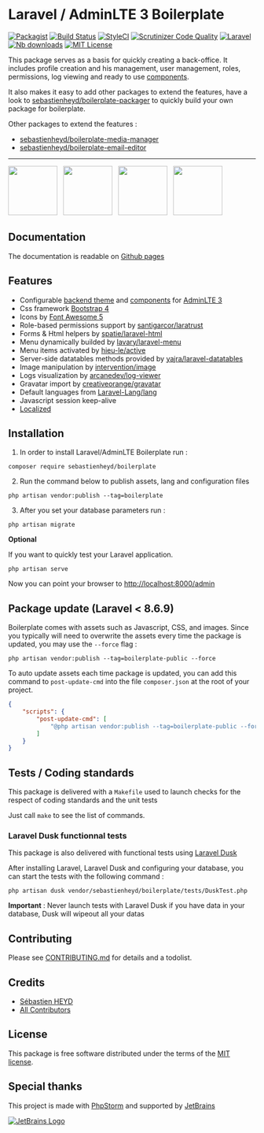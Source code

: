 # Laravel / AdminLTE 3 Boilerplate

[![Packagist](https://img.shields.io/packagist/v/sebastienheyd/boilerplate.svg?style=flat-square)](https://packagist.org/packages/sebastienheyd/boilerplate)
[![Build Status](https://scrutinizer-ci.com/g/sebastienheyd/boilerplate/badges/build.png?b=master&style=flat-square)](https://scrutinizer-ci.com/g/sebastienheyd/boilerplate/build-status/master)
[![StyleCI](https://github.styleci.io/repos/86598046/shield?branch=master&style=flat-square)](https://github.styleci.io/repos/86598046)
[![Scrutinizer Code Quality](https://scrutinizer-ci.com/g/sebastienheyd/boilerplate/badges/quality-score.png?b=master&style=flat-square)](https://scrutinizer-ci.com/g/sebastienheyd/boilerplate/?branch=master)
[![Laravel](https://img.shields.io/badge/Laravel-6.x%20→%2010.x-green?logo=Laravel&style=flat-square)](https://laravel.com/)
[![Nb downloads](https://img.shields.io/packagist/dt/sebastienheyd/boilerplate.svg?style=flat-square)](https://packagist.org/packages/sebastienheyd/boilerplate)
[![MIT License](https://img.shields.io/github/license/sebastienheyd/boilerplate.svg?style=flat-square)](LICENSE)

This package serves as a basis for quickly creating a back-office. 
It includes profile creation and his management, user management, roles, permissions, log viewing and ready to use [components](https://sebastienheyd.github.io/boilerplate/components/).

It also makes it easy to add other packages to extend the features, have a look to
[sebastienheyd/boilerplate-packager](https://github.com/sebastienheyd/boilerplate-packager) to quickly build your own
package for boilerplate.

Other packages to extend the features :
* [sebastienheyd/boilerplate-media-manager](https://github.com/sebastienheyd/boilerplate-media-manager)
* [sebastienheyd/boilerplate-email-editor](https://github.com/sebastienheyd/boilerplate-email-editor)

---

<a href="https://sebastienheyd.github.io/boilerplate/assets/img/login.png" class="img-link"><img src="https://sebastienheyd.github.io/boilerplate/assets/img/login.png" style="max-width:100%;height:100px;margin-right:.5rem"/></a>
<a href="https://sebastienheyd.github.io/boilerplate/assets/img/add_user.png" class="img-link"><img src="https://sebastienheyd.github.io/boilerplate/assets/img/add_user.png" style="max-width:100%;height:100px;margin-right:.5rem" /></a>
<a href="https://sebastienheyd.github.io/boilerplate/assets/img/role.png" class="img-link"><img src="https://sebastienheyd.github.io/boilerplate/assets/img/role.png" style="max-width:100%;height:100px;margin-right:.5rem" /></a>
<a href="https://sebastienheyd.github.io/boilerplate/assets/img/logs.png" class="img-link"><img src="https://sebastienheyd.github.io/boilerplate/assets/img/logs.png" style="max-width:100%;height:100px;margin-right:.5rem" /></a>

## Documentation

The documentation is readable on [Github pages](https://sebastienheyd.github.io/boilerplate/)

## Features

* Configurable [backend theme](https://sebastienheyd.github.io/boilerplate/howto/change-theme) and [components](https://sebastienheyd.github.io/boilerplate/components/) for [AdminLTE 3](https://adminlte.io/docs/3.0/)
* Css framework [Bootstrap 4](https://getbootstrap.com/)
* Icons by [Font Awesome 5](https://fontawesome.com/)
* Role-based permissions support by [santigarcor/laratrust](https://github.com/santigarcor/laratrust)
* Forms & Html helpers by [spatie/laravel-html](https://github.com/spatie/laravel-html)
* Menu dynamically builded by [lavary/laravel-menu](https://github.com/lavary/laravel-menu)
* Menu items activated by [hieu-le/active](https://github.com/letrunghieu/active)
* Server-side datatables methods provided by [yajra/laravel-datatables](https://yajrabox.com/docs/laravel-datatables)
* Image manipulation by [intervention/image](https://github.com/intervention/image)
* Logs visualization by [arcanedev/log-viewer](https://github.com/ARCANEDEV/LogViewer)
* Gravatar import by [creativeorange/gravatar](https://github.com/creativeorange/gravatar)
* Default languages from [Laravel-Lang/lang](https://github.com/Laravel-Lang/lang)
* Javascript session keep-alive
* [Localized](https://github.com/sebastienheyd/boilerplate/tree/master/src/resources/lang)

## Installation

1. In order to install Laravel/AdminLTE Boilerplate run :

```
composer require sebastienheyd/boilerplate
```

2. Run the command below to publish assets, lang and configuration files

```
php artisan vendor:publish --tag=boilerplate
```

3. After you set your database parameters run :

```
php artisan migrate
```

**Optional**

If you want to quickly test your Laravel application.

```
php artisan serve
```

Now you can point your browser to [http://localhost:8000/admin](http://localhost:8000/admin)

## Package update (Laravel < 8.6.9)

Boilerplate comes with assets such as Javascript, CSS, and images. Since you typically will need to overwrite the assets
every time the package is updated, you may use the ```--force``` flag :

```
php artisan vendor:publish --tag=boilerplate-public --force
```

To auto update assets each time package is updated, you can add this command to `post-update-cmd` into the
file `composer.json` at the root of your project.

```json
{
    "scripts": {
        "post-update-cmd": [
            "@php artisan vendor:publish --tag=boilerplate-public --force --ansi"
        ]
    }
}
```

## Tests / Coding standards

This package is delivered with a `Makefile` used to launch checks for the respect of coding standards and the unit tests

Just call `make` to see the list of commands.

### Laravel Dusk functionnal tests

This package is also delivered with functional tests using [Laravel Dusk](https://laravel.com/docs/dusk)

After installing Laravel, Laravel Dusk and configuring your database, you can start the tests with the following command :

```
php artisan dusk vendor/sebastienheyd/boilerplate/tests/DuskTest.php
```

**Important** : Never launch tests with Laravel Dusk if you have data in your database,  Dusk will wipeout all your datas

## Contributing

Please see [CONTRIBUTING.md](CONTRIBUTING.md) for details and a todolist.

## Credits

- [Sébastien HEYD](https://github.com/sebastienheyd)
- [All Contributors](https://github.com/sebastienheyd/boilerplate/contributors)


## License

This package is free software distributed under the terms of the [MIT license](license.md).

## Special thanks

This project is made with [PhpStorm](https://www.jetbrains.com/phpstorm/) and supported by [JetBrains](https://www.jetbrains.com/?from=LaravelBoilerplate)

[![JetBrains Logo](jetbrains.svg)](https://www.jetbrains.com/?from=LaravelBoilerplate)